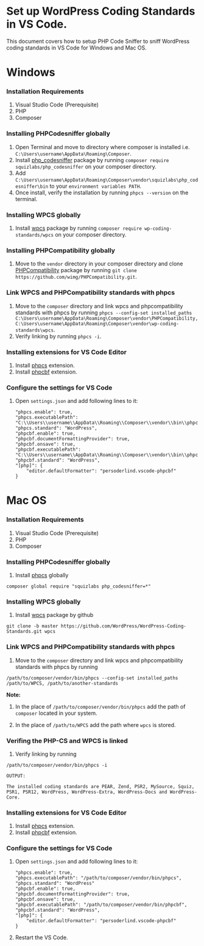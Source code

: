 # Set up WordPress Coding Standards in VS Code.

This document covers how to setup PHP Code Sniffer to sniff WordPress coding standards in VS Code for Windows and Mac OS.


# Windows

### Installation Requirements

1. Visual Studio Code (Prerequisite)
1. PHP
1. Composer

### Installing PHPCodesniffer globally

1. Open Terminal and move to directory where composer is installed i.e. `C:\Users\username\AppData\Roaming\Composer`.
1. Install [php_codesniffer](https://packagist.org/packages/squizlabs/php_codesniffer) package by running `composer require squizlabs/php_codesniffer` on your composer directory.
1. Add `C:\Users\username\AppData\Roaming\Composer\vendor\squizlabs\php_codesniffer\bin` to your `environment variables PATH`.
1. Once install, verify the installation by running `phpcs --version` on the terminal.

### Installing WPCS globally

1. Install [wpcs](https://packagist.org/packages/wp-coding-standards/wpcs) package by running `composer require wp-coding-standards/wpcs` on your composer directory.

### Installing PHPCompatibility globally

1. Move to the `vendor` directory in your composer directory and clone [PHPCompatibility](https://github.com/PHPCompatibility/PHPCompatibility) package by running `git clone https://github.com/wimg/PHPCompatibility.git`.

### Link WPCS and PHPCompatibility standards with phpcs

1. Move to the `composer` directory and link wpcs and phpcompatibility standards with phpcs by running `phpcs --config-set installed_paths C:\Users\username\AppData\Roaming\Composer\vendor\PHPCompatibility,C:\Users\username\AppData\Roaming\Composer\vendor\wp-coding-standards\wpcs`.
1. Verify linking by running `phpcs -i`.

### Installing extensions for VS Code Editor
1. Install [phpcs](https://marketplace.visualstudio.com/items?itemName=ikappas.phpcs) extension.
1. Install [phpcbf](https://marketplace.visualstudio.com/items?itemName=persoderlind.vscode-phpcbf) extension.


### Configure the settings for VS Code

1. Open `settings.json` and add following lines to it:
    ```
    "phpcs.enable": true,
    "phpcs.executablePath": "C:\\Users\\username\\AppData\\Roaming\\Composer\\vendor\\bin\\phpcs.bat",
    "phpcs.standard": "WordPress",
    "phpcbf.enable": true,
    "phpcbf.documentFormattingProvider": true,
    "phpcbf.onsave": true,
    "phpcbf.executablePath": "C:\\Users\\username\\AppData\\Roaming\\Composer\\vendor\\bin\\phpcbf.bat",
    "phpcbf.standard": "WordPress",
    "[php]": {
        "editor.defaultFormatter": "persoderlind.vscode-phpcbf"
    }
    ```


# Mac OS

### Installation Requirements

1. Visual Studio Code (Prerequisite)
1. PHP
1. Composer

### Installing PHPCodesniffer globally

1. Install [phpcs](https://github.com/squizlabs/PHP_CodeSniffer) globally 
```
composer global require "squizlabs php_codesniffer=*"
``` 

### Installing WPCS globally

1. Install [wpcs](https://github.com/WordPress/WordPress-Coding-Standards.git) package by github 
```
git clone -b master https://github.com/WordPress/WordPress-Coding-Standards.git wpcs
```

### Link WPCS and PHPCompatibility standards with phpcs

1. Move to the `composer` directory and link wpcs and phpcompatibility standards with phpcs by running 
```
/path/to/composer/vendor/bin/phpcs --config-set installed_paths /path/to/WPCS, /path/to/another-standards
```
**Note:**
1. In the place of `/path/to/composer/vendor/bin/phpcs` add the path of `composer` located in your system.

1. In the place of `/path/to/WPCS` add the path where `wpcs` is stored.


### Verifing the PHP-CS and WPCS is linked 

1. Verify linking by running
```
/path/to/composer/vendor/bin/phpcs -i
```
`OUTPUT:`

```
The installed coding standards are PEAR, Zend, PSR2, MySource, Squiz, PSR1, PSR12, WordPress, WordPress-Extra, WordPress-Docs and WordPress-Core.
```


### Installing extensions for VS Code Editor
1. Install [phpcs](https://marketplace.visualstudio.com/items?itemName=ikappas.phpcs) extension.
1. Install [phpcbf](https://marketplace.visualstudio.com/items?itemName=persoderlind.vscode-phpcbf) extension.


### Configure the settings for VS Code

1. Open `settings.json` and add following lines to it:
    ```
   "phpcs.enable": true,
    "phpcs.executablePath": "/path/to/composer/vendor/bin/phpcs",
    "phpcs.standard": "WordPress"
    "phpcbf.enable": true,
    "phpcbf.documentFormattingProvider": true,
    "phpcbf.onsave": true,
    "phpcbf.executablePath": "/path/to/composer/vendor/bin/phpcbf",
    "phpcbf.standard": "WordPress",
    "[php]": {
        "editor.defaultFormatter": "persoderlind.vscode-phpcbf"
    }
    ```
1. Restart the VS Code.

